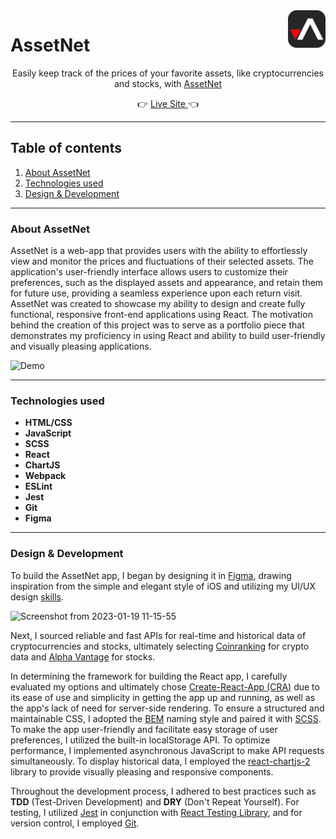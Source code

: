 
<a  href="https://assetnet.co/">
<img  src="https://raw.githubusercontent.com/patrick-potocny/asset_net/master/public/static/android-chrome-256x256.png"  alt="AssetNet logo"  title="AssetNet"  align="right"  height="60"  />
</a>

# AssetNet 

<p align="center">Easily keep track of the prices of your favorite assets, like cryptocurrencies and stocks, with <a href="https://assetnet.co/">AssetNet</a></p>

<p align="center">&#128073 <a href="https://assetnet.co/">Live Site </a>&#128072</p>

---

## Table of contents 
1. [About AssetNet](#about-assetnet)
2. [Technologies used](#technologies-used)
3. [Design & Development](#design--development)
---

### About AssetNet
AssetNet is a web-app that provides users with the ability to effortlessly view and monitor the prices and fluctuations of their selected assets. The application's user-friendly interface allows users to customize their preferences, such as the displayed assets and appearance, and retain them for future use, providing a seamless experience upon each return visit. AssetNet was created to showcase my ability to design and create fully functional, responsive front-end applications using React. The motivation behind the creation of this project was to serve as a portfolio piece that demonstrates my proficiency in using React and ability to build user-friendly and visually pleasing applications.

![Demo](https://user-images.githubusercontent.com/67468836/213311405-fa774b5e-2315-4c54-8a1c-b03ae15f00cb.png)

---

### Technologies used
 - __HTML/CSS__
 - __JavaScript__
 - __SCSS__
 - __React__
 - __ChartJS__
 - __Webpack__
 - __ESLint__
 - __Jest__
 - __Git__
 - __Figma__

--- 

### Design & Development

To build the AssetNet app, I began by designing it in [Figma](https://www.figma.com/file/bduBS3l0oXvlhMIYq7rwqe/AssetNet-Website?node-id=0%3A1&t=f4jj5MHyVeNxdhTo-1), drawing inspiration from the simple and elegant style of iOS and utilizing my UI/UX design [skills](https://www.coursera.org/account/accomplishments/professional-cert/DZUJWASR2WSS?utm_campaign=sharing_cta&utm_content=cert_image&utm_medium=certificate&utm_product=prof&utm_source=link).

![Screenshot from 2023-01-19 11-15-55](https://user-images.githubusercontent.com/67468836/213416889-590bc1cd-8ab1-4f28-9ae5-6610f9a9c2b1.png)

Next, I sourced reliable and fast APIs for real-time and historical data of cryptocurrencies and stocks, ultimately selecting [Coinranking](https://developers.coinranking.com/api) for crypto data and [Alpha Vantage](https://www.alphavantage.co/) for stocks.

In determining the framework for building the React app, I carefully evaluated my options and ultimately chose [Create-React-App (CRA)](https://create-react-app.dev/) due to its ease of use and simplicity in getting the app up and running, as well as the app's lack of need for server-side rendering. To ensure a structured and maintainable CSS, I adopted the [BEM](https://getbem.com/) naming style and paired it with [SCSS](https://sass-lang.com/). To make the app user-friendly and facilitate easy storage of user preferences, I utilized the built-in localStorage API. To optimize performance, I implemented asynchronous JavaScript to make API requests simultaneously. To display historical data, I employed the [react-chartjs-2](https://react-chartjs-2.js.org/) library to provide visually pleasing and responsive components.

Throughout the development process, I adhered to best practices such as __TDD__ (Test-Driven Development) and __DRY__ (Don't Repeat Yourself). For testing, I utilized [Jest](https://jestjs.io/) in conjunction with [React Testing Library](https://testing-library.com/docs/react-testing-library/intro/), and for version control, I employed [Git](https://git-scm.com/).


